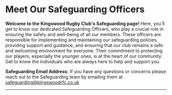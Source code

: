 # Meet Our Safeguarding Officers

**Welcome to the Kingswood Rugby Club's Safeguarding page!**
Here, you'll get to know our dedicated Safeguarding Officers, who play a crucial role in ensuring the safety and well-being of all our members. These officers are responsible for implementing and maintaining our safeguarding policies, providing support and guidance, and ensuring that our club remains a safe and welcoming environment for everyone. Their commitment to protecting our players, especially the younger ones, is at the heart of our community. 
Get to know the individuals who are always here to help and support you.

**Safeguarding Email Address:**
If you have any questions or concerns please reach out to the Safeguarding team by emailing them at [safeguarding@kingswoodrfc.co.uk](mailto:safeguarding@kingswoodrfc.co.uk)

---